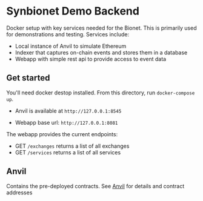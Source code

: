 # Synbionet Demo Backend
Docker setup with key services needed for the Bionet. This is primarily used for demonstrations and testing.  Services include:

- Local instance of Anvil to simulate Ethereum
- Indexer that captures on-chain events and stores them in a database
- Webapp with simple rest api to provide access to event data

## Get started
You'll need docker destop installed. From this directory, run `docker-compose up`.

- Anvil is available at `http://127.0.0.1:8545`

- Webapp base url: `http://127.0.0.1:8081`

The webapp provides the current endpoints:

- GET `/exchanges` returns a list of all exchanges
- GET `/services` returns a list of all services

## Anvil
Contains the pre-deployed contracts. See [Anvil](dockers/anvil/README.md) for details and contract addresses



